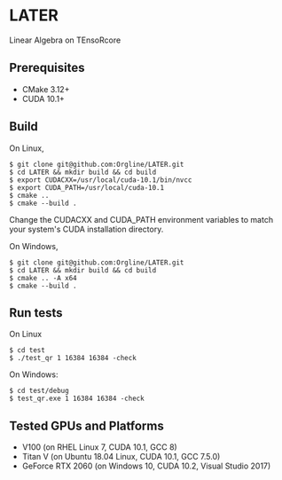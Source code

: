 # LATER
Linear Algebra on TEnsoRcore

## Prerequisites

* CMake 3.12+
* CUDA 10.1+

## Build
On Linux, 
```
$ git clone git@github.com:Orgline/LATER.git
$ cd LATER && mkdir build && cd build
$ export CUDACXX=/usr/local/cuda-10.1/bin/nvcc
$ export CUDA_PATH=/usr/local/cuda-10.1
$ cmake ..
$ cmake --build .
```
Change the CUDACXX and CUDA_PATH environment variables to match
your system's CUDA installation directory. 


On Windows, 

```
$ git clone git@github.com:Orgline/LATER.git
$ cd LATER && mkdir build && cd build
$ cmake .. -A x64
$ cmake --build .
```
## Run tests
On Linux
```
$ cd test
$ ./test_qr 1 16384 16384 -check
```

On Windows:
```
$ cd test/debug
$ test_qr.exe 1 16384 16384 -check
```

## Tested GPUs and Platforms
* V100 (on RHEL Linux 7, CUDA 10.1, GCC 8)
* Titan V (on Ubuntu 18.04 Linux, CUDA 10.1, GCC 7.5.0)
* GeForce RTX 2060 (on Windows 10, CUDA 10.2, Visual Studio 2017)